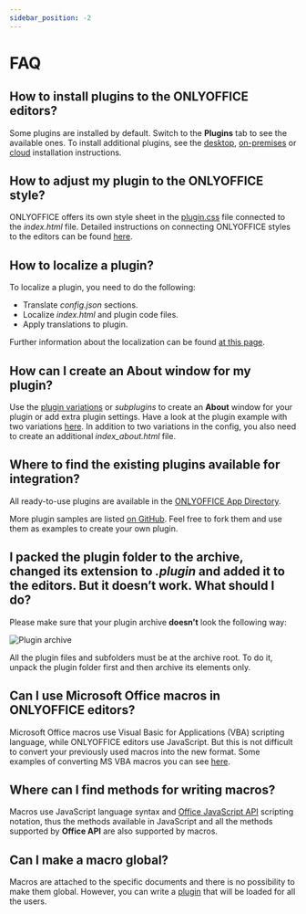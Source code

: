 ```yaml
---
sidebar_position: -2
---
```


# FAQ

## How to install plugins to the ONLYOFFICE editors?

Some plugins are installed by default. Switch to the **Plugins** tab to see the available ones. To install additional plugins, see the [desktop](../tutorials/installing/onlyoffice-desktop-editors.md), [on-premises](../tutorials/installing/onlyoffice-docs-on-premises.md) or [cloud](../tutorials/installing/onlyoffice-cloud.md) installation instructions.

## How to adjust my plugin to the ONLYOFFICE style?

ONLYOFFICE offers its own style sheet in the [plugin.css](https://onlyoffice.github.io/sdkjs-plugins/v1/plugins.css) file connected to the *index.html* file. Detailed instructions on connecting ONLYOFFICE styles to the editors can be found [here](../structure/styles.md).

## How to localize a plugin?

To localize a plugin, you need to do the following:

- Translate *config.json* sections.
- Localize *index.html* and plugin code files.
- Apply translations to plugin.

Further information about the localization can be found [at this page](../structure/localization.md).

## How can I create an About window for my plugin?

Use the [plugin variations](../structure/manifest/variations.md) or *subplugins* to create an **About** window for your plugin or add extra plugin settings. Have a look at the plugin example with two variations [here](https://github.com/ONLYOFFICE/sdkjs-plugins/tree/master/helloworld). In addition to two variations in the config, you also need to create an additional *index\_about.html* file.

## Where to find the existing plugins available for integration?

All ready-to-use plugins are available in the [ONLYOFFICE App Directory](https://www.onlyoffice.com/en/app-directory).

More plugin samples are listed [on GitHub](https://github.com/ONLYOFFICE/sdkjs-plugins). Feel free to fork them and use them as examples to create your own plugin.

## I packed the plugin folder to the archive, changed its extension to *.plugin* and added it to the editors. But it doesn’t work. What should I do?

Please make sure that your plugin archive **doesn’t** look the following way:

![Plugin archive](/assets/images/plugins/plugin_archive.png)

All the plugin files and subfolders must be at the archive root. To do it, unpack the plugin folder first and then archive its elements only.

## Can I use Microsoft Office macros in ONLYOFFICE editors?

Microsoft Office macros use Visual Basic for Applications (VBA) scripting language, while ONLYOFFICE editors use JavaScript. But this is not difficult to convert your previously used macros into the new format. Some examples of converting MS VBA macros you can see [here](../macros/converting-vba-macros.md).

## Where can I find methods for writing macros?

Macros use JavaScript language syntax and [Office JavaScript API](../../office-api/get-started/overview.md) scripting notation, thus the methods available in JavaScript and all the methods supported by **Office API** are also supported by macros.

## Can I make a macro global?

Macros are attached to the specific documents and there is no possibility to make them global. However, you can write a [plugin](../structure/manifest/manifest.md) that will be loaded for all the users.
